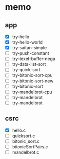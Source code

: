 memo
====

app
---

* [x] try-hello
* [x] try-hello-world
* [x] try-saitan-simple
* [ ] try-push-constant
* [ ] try-texel-buffer-nega
* [ ] try-data-list-sort
* [ ] try-quick-sort
* [ ] try-bitonic-sort-cpu
* [ ] try-bitonic-sort-new
* [ ] try-bitonic-sort
* [ ] try-mandelbrot-cpu
* [ ] try-mandelbrot
* [ ] try-mandelbrot

csrc
----

* [x] hello.c
* [ ] quicksort.c
* [ ] bitonic_sort.c
* [ ] bitonicSortPairs.c
* [ ] mandelbrot.c
